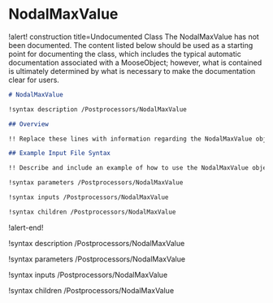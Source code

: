 # NodalMaxValue

!alert! construction title=Undocumented Class
The NodalMaxValue has not been documented. The content listed below should be used as a starting point for
documenting the class, which includes the typical automatic documentation associated with a
MooseObject; however, what is contained is ultimately determined by what is necessary to make the
documentation clear for users.

```markdown
# NodalMaxValue

!syntax description /Postprocessors/NodalMaxValue

## Overview

!! Replace these lines with information regarding the NodalMaxValue object.

## Example Input File Syntax

!! Describe and include an example of how to use the NodalMaxValue object.

!syntax parameters /Postprocessors/NodalMaxValue

!syntax inputs /Postprocessors/NodalMaxValue

!syntax children /Postprocessors/NodalMaxValue
```
!alert-end!

!syntax description /Postprocessors/NodalMaxValue

!syntax parameters /Postprocessors/NodalMaxValue

!syntax inputs /Postprocessors/NodalMaxValue

!syntax children /Postprocessors/NodalMaxValue
